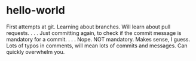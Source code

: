 # hello-world
First attempts at git.
Learning about branches.
Will learn about pull requests.
.
.
.
Just committing again, to check if the commit message is mandatory for a commit.
.
.
.
Nope. NOT mandatory. Makes sense, I guess. Lots of typos in comments, will mean lots of commits and messages. Can quickly overwhelm you.
